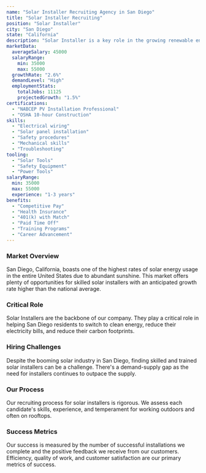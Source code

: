 ```yaml
---
name: "Solar Installer Recruiting Agency in San Diego"
title: "Solar Installer Recruiting"
position: "Solar Installer"
city: "San Diego"
state: "California"
description: "Solar Installer is a key role in the growing renewable energy sector in San Diego, California, responsible for the installation and maintenance of solar energy systems."
marketData:
  averageSalary: 45000
  salaryRange:
    min: 35000
    max: 55000
  growthRate: "2.6%"
  demandLevel: "High"
  employmentStats:
    totalJobs: 11125
    projectedGrowth: "1.5%"
certifications:
  - "NABCEP PV Installation Professional"
  - "OSHA 10-hour Construction"
skills:
  - "Electrical wiring"
  - "Solar panel installation"
  - "Safety procedures"
  - "Mechanical skills"
  - "Troubleshooting"
tooling:
  - "Solar Tools"
  - "Safety Equipment"
  - "Power Tools"
salaryRange:
  min: 35000
  max: 55000
  experience: "1-3 years"
benefits:
  - "Competitive Pay"
  - "Health Insurance"
  - "401(k) with Match"
  - "Paid Time Off"
  - "Training Programs"
  - "Career Advancement"
---
```


### Market Overview
San Diego, California, boasts one of the highest rates of solar energy usage in the entire United States due to abundant sunshine. This market offers plenty of opportunities for skilled solar installers with an anticipated growth rate higher than the national average.

### Critical Role
Solar Installers are the backbone of our company. They play a critical role in helping San Diego residents to switch to clean energy, reduce their electricity bills, and reduce their carbon footprints.

### Hiring Challenges
Despite the booming solar industry in San Diego, finding skilled and trained solar installers can be a challenge. There's a demand-supply gap as the need for installers continues to outpace the supply.

### Our Process
Our recruiting process for solar installers is rigorous. We assess each candidate's skills, experience, and temperament for working outdoors and often on rooftops.

### Success Metrics
Our success is measured by the number of successful installations we complete and the positive feedback we receive from our customers. Efficiency, quality of work, and customer satisfaction are our primary metrics of success.